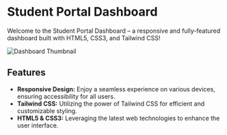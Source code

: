 # Student Portal Dashboard

Welcome to the Student Portal Dashboard – a responsive and fully-featured dashboard built with HTML5, CSS3, and Tailwind CSS!

![Dashboard Thumbnail](https://github.com/MuneebWaliKhan09/student-portal-dashboard/blob/main/public/Student%20Portal%20Dashboard%20Thumbnail.png?raw=true)

## Features

- **Responsive Design:** Enjoy a seamless experience on various devices, ensuring accessibility for all users.
- **Tailwind CSS:** Utilizing the power of Tailwind CSS for efficient and customizable styling.
- **HTML5 & CSS3:** Leveraging the latest web technologies to enhance the user interface.

